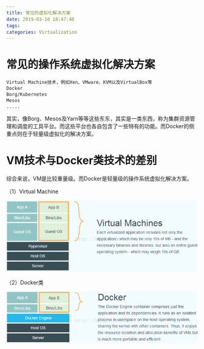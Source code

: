 ```yaml
---
title: 常见的虚拟化解决方案
date: 2019-03-10 18:47:40
tags:
categories: Virtualization
---
```


# 常见的操作系统虚拟化解决方案

    Virtual Machine技术，例如Xen、VMware、KVM以及VirtualBox等
    Docker
    Borg/Kubernetes
    Mesos
    .....

其实，像Borg、Mesos及Yarn等等这些东东，其实是一类东西，称为集群资源管理和调度的工具平台。而这些平台也各自包含了一些特有的功能。而Docker的侧重点则在于轻量级虚拟化的解决方案。

# VM技术与Docker类技术的差别

综合来说，VM是比较重量级。而Docker是轻量级的操作系统虚拟化解决方案。

（1）Virtual Machine

![](/images/virtualization_1_2.png)

（2）Docker类

![](/images/virtualization_1_3.png)

